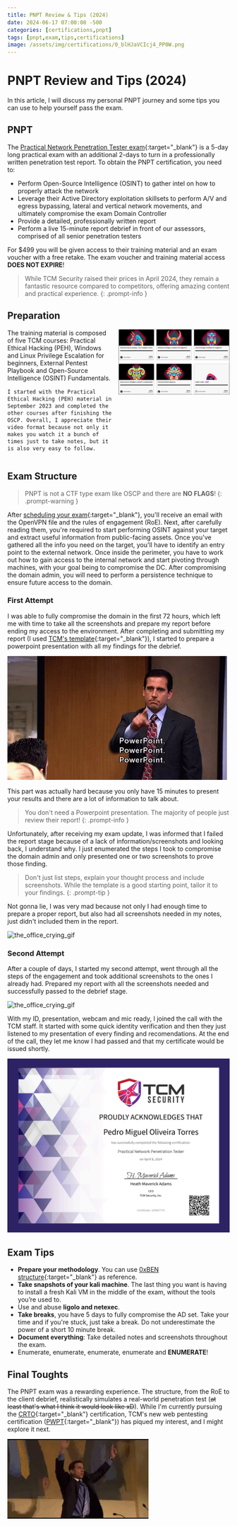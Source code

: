 ```yaml
---
title: PNPT Review & Tips (2024)
date: 2024-06-17 07:00:00 -500
categories: [certifications,pnpt]
tags: [pnpt,exam,tips,certifications]
image: /assets/img/certifications/0_blHJaVCIcj4_PP0W.png
---
```


<style>
.float-right {
    float: right;
    margin-left: 15px; /* Adjust the margin as needed */
    margin-bottom: 15px; /* Adjust the margin as needed */
    max-width: 50%; /* Adjust the width as needed */
}
.clearfix::after {
    content: "";
    clear: both;
    display: table;
}
</style>

# PNPT Review and Tips (2024)

In this article, I will discuss my personal PNPT journey and some tips you can use to help yourself pass the exam.

## PNPT 

The [Practical Network Penetration Tester exam][1]{:target="_blank"} is a 5-day long practical exam with an additional 2-days to turn in a professionally written penetration test report. To obtain the PNPT certification, you need to:

* Perform Open-Source Intelligence (OSINT) to gather intel on how to properly attack the network
* Leverage their Active Directory exploitation skillsets to perform A/V and egress bypassing, lateral and vertical network movements, and ultimately compromise the exam Domain Controller
* Provide a detailed, professionally written report
* Perform a live 15-minute report debrief in front of our assessors, comprised of all senior penetration testers

For $499 you will be given access to their training material and an exam voucher with a free retake. The exam voucher and training material access **DOES NOT EXPIRE**!

> While TCM Security raised their prices in April 2024, they remain a fantastic resource compared to competitors, offering amazing content and practical experience.
{: .prompt-info }

## Preparation

<div class="clearfix">
    <img src="/assets/img/certifications/046.png" alt="TCM_Courses" class="float-right">
    The training material is composed of five TCM courses: Practical Ethical Hacking (PEH), Windows and Linux Privilege Escalation for beginners, External Pentest Playbook and Open-Source Intelligence (OSINT) Fundamentals.  

    I started with the Practical Ethical Hacking (PEH) material in September 2023 and completed the other courses after finishing the OSCP. Overall, I appreciate their video format because not only it makes you watch it a bunch of times just to take notes, but it is also very easy to follow.
</div> 

## Exam Structure

> PNPT is not a CTF type exam like OSCP and there are **NO FLAGS**!
{: .prompt-warning }

After [scheduling your exam][2]{:target="_blank"}, you'll receive an email with the OpenVPN file and the rules of engagement (RoE). Next, after carefully reading them, you're required to start performing OSINT against your target and extract useful information from public-facing assets. Once you've gathered all the info you need on the target, you'll have to identify an entry point to the external network. Once inside the perimeter, you have to work out how to gain access to the internal network and start pivoting through machines, with your goal being to compromise the DC. After compromising the domain admin, you will need to perform a persistence technique to ensure future access to the domain.

### First Attempt

I was able to fully compromise the domain in the first 72 hours, which left me with time to take all the screenshots and prepare my report before ending my access to the environment. After completing and submitting my report (I used [TCM's template][3]{:target="_blank"}), I started to prepare a powerpoint presentation with all my findings for the debrief. 

![the_office_ppw_gif](/assets/img/certifications/ppw_gif.gif)

This part was actually hard because you only have 15 minutes to present your results and there are a lot of information to talk about.

> You don't need a Powerpoint presentation. The majority of people just review their report!
{: .prompt-info }  

Unfortunately, after receiving my exam update, I was informed that I failed the report stage because of a lack of information/screenshots and looking back, I understand why. I just enumerated the steps I took to compromise the domain admin and only presented one or two screenshots to prove those finding. 

> Don't just list steps, explain your thought process and include screenshots. While the template is a good starting point, tailor it to your findings.
{: .prompt-tip } 

Not gonna lie, I was very mad because not only I had enough time to prepare a proper report, but also had all screenshots needed in my notes, just didn't included them in the report.  

![the_office_crying_gif](/assets/gifs/crying.gif)

### Second Attempt

After a couple of days, I started my second attempt, went through all the steps of the engagement and took additional screenshots to the ones I already had. Prepared my report with all the screenshots needed and successfully passed to the debrief stage.

![the_office_crying_gif](/assets/gifs/the-office-dwight-schrute.gif)

With my ID, presentation, webcam and mic ready, I joined the call with the TCM staff. It started with some quick identity verification and then they just listened to my presentation of every finding and recomendations. At the end of the call, they let me know I had passed and that my certificate would be issued shortly.

![PNPT certificate](/assets/img/certifications/pnpt_cert.png)

## Exam Tips

* **Prepare your methodology**. You can use [0xBEN structure][4]{:target="_blank"} as reference.
* **Take snapshots of your kali machine**. The last thing you want is having to install a fresh Kali VM in the middle of the exam, without the tools you’re used to.
* Use and abuse **ligolo and netexec**. 
* **Take breaks**, you have 5 days to fully compromise the AD set. Take your time and if you're stuck, just take a break. Do not underestimate the power of a short 10 minute break.
* **Document everything**: Take detailed notes and screenshots throughout the exam.
* Enumerate, enumerate, enumerate, enumerate and **ENUMERATE**!

## Final Toughts

The PNPT exam was a rewarding experience. The structure, from the RoE to the client debrief, realistically simulates a real-world penetration test (~~at least that's what I think it would look like xD~~). While I'm currently pursuing the [CRTO][5]{:target="_blank"} certification, TCM's new web pentesting certification ([PWPT][6]{:target="_blank"}) has piqued my interest, and I might explore it next.

![TheOffice MS and Dwight dancing](/assets/gifs/michael-scott-twirl.gif)

[1]: https://certifications.tcm-sec.com/pnpt/
[2]: https://exams.tcmsecurity.com/login
[3]: https://github.com/hmaverickadams/TCM-Security-Sample-Pentest-Report
[4]: https://benheater.com/my-ctf-methodology/
[5]: https://training.zeropointsecurity.co.uk/courses/red-team-ops
[6]: https://certifications.tcm-sec.com/pwpt/
